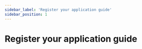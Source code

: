 ```yaml
---
sidebar_label: 'Register your application guide'
sidebar_position: 1
---
```


# Register your application guide